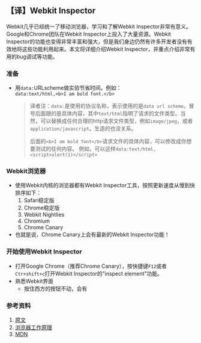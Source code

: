 【译】Webkit Inspector
---
Webkit几乎已经统一了移动浏览器，学习和了解Webkit Inspector非常有意义。
Google和Chrome团队在Webkit Inspector上投入了大量资源。Webkit Inspector的功能也变得非常丰富和强大，但是我们身边仍然有许多开发者没有有效地将这些功能利用起来。本文将详细介绍Webkit Inspector，并重点介绍非常有用的bug调试等功能。

### 准备
*	用`data:`URLscheme做实验节省时间。例如：<br>`data:text/html,<b>I am bold font.</b>`
	>	译者注：`data:`是使用的协议名称，表示使用的是`data url scheme`。冒号后面跟的是具体内容，其中`text/html`指明了请求的文件类型。当然，可以替换成任何合理的http请求文件类型，例如`image/jpeg`，或者`application/javascript`。生造的也没关系。
	>	
	>	后面的`<b>I am bold font</b>`请求文件的具体内容，可以修改成你想要测试的任何内容。
	>	例如，可以这样`data:text/html,<script>alert(1)</script>`

### Webkit浏览器
*	使用Webkit内核的浏览器都有Webkit Inspector工具，按照更新速度从慢到快排序如下：
	1.	Safari稳定版
	2.	Chrome稳定版
	3.	Webkit Nightlies
	4.	Chromium
	5.	Chrome Canary
*	也就是说，Chrome Canary上会有最新的Webkit Inspector功能！

### 开始使用Webkit Inspector
*	打开Google Chrome（推荐Chrome Canary），按快捷键`F12`或者`Ctr+shift+c`打开Webkit Inspector的"inspect element"功能。
*	熟悉Webkit界面
	*	按住西方的![]()按钮不动，会有

### 参考资料
1. [原文](http://jtaby.com/blog/2012/04/23/modern-web-development-part-1)
2. [浏览器工作原理](http://www.html5rocks.com/en/tutorials/internals/howbrowserswork/)
3. [MDN](https://developer.mozilla.org/en/docs)